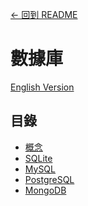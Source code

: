 [<- 回到 README](https://github.com/tcernestw/blog/blob/master/README.md)

# 數據庫
[English Version](https://github.com/tcernestw/blog/blob/master/article/db/db_index_en.md)

## 目錄
* [概念]()
* [SQLite](https://github.com/tcernestw/blog/blob/master/article/db/sqlite/db_sqlite_index_ch.md)
* [MySQL]()
* [PostgreSQL]()
* [MongoDB]()